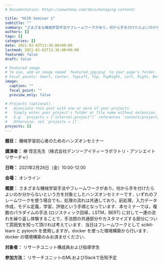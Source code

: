 ```yaml
---
# Documentation: https://wowchemy.com/docs/managing-content/

title: "HCIR Seminar 1"
subtitle: ""
summary: "さまざまな機械学習手法やフレームワークがあり，何から手を付けたらよいのか分からないという方を対象としたハンズオンセミナーです．"
authors: []
tags: []
categories: []
date: 2021-02-02T13:36:00+09:00
lastmod: 2021-02-02T13:36:00+09:00
featured: false
draft: false

# Featured image
# To use, add an image named `featured.jpg/png` to your page's folder.
# Focal points: Smart, Center, TopLeft, Top, TopRight, Left, Right, BottomLeft, Bottom, BottomRight.
image:
  caption: ""
  focal_point: ""
  preview_only: false

# Projects (optional).
#   Associate this post with one or more of your projects.
#   Simply enter your project's folder or file name without extension.
#   E.g. `projects = ["internal-project"]` references `content/project/deep-learning/index.md`.
#   Otherwise, set `projects = []`.
projects: []
---
```


**題目：** 機械学習初心者のためのハンズオンセミナー

**講演者：** 欅 惇志先生（株式会社デンソーアイティーラボラトリ・アソシエイトリサーチャ）

**日時：** 2021年2月28日（金）10:00-12:00

**会場：** オンライン

**概要：** さまざまな機械学習手法やフレームワークがあり，何から手を付けたらよいのか分からないという方を対象としたハンズオンセミナーです．いずれのフレームワークを使う場合でも，処理の流れは共通しており，前処理，入力データ作成，モデル定義，学習，評価という手順となっています．本セミナーでは，複数のパラダイムの手法 (ロジスティック回帰，LSTM，BERT) に対して一連の流れを繰り返し体験することで，手法間の共通部分やカスタマイズする部分について雰囲気を知って頂ければ考えています．当日はフレームワークとして scikit-learn と pytorch を使用しますが，docker を使った環境構築から行います．docker の環境構築のみお済ませください．

**対象者：** リサーチユニット構成員および指導学生

**参加方法：** リサーチユニットのMLおよびSlackで告知予定
